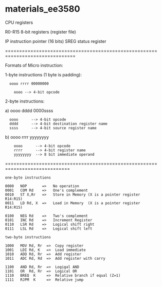 # materials_ee3580


CPU registers


R0-R15    8-bit registers (register file)

IP        instruction pointer (16 bits)
SREG      status register


===============================================================================

Formats of Micro instruction:

   1-byte instructions (1 byte is padding):
   
      oooo rrrr 00000000
        
        oooo --> 4-bit opcode
   
   2-byte instructions:  
   
   a)
      oooo dddd   0000ssss
      
      oooo      --> 4-bit opcode
      dddd      --> 4-bit destination register name
      ssss      --> 4-bit source register name
         
   b)
      oooo rrrr   yyyyyyyy
   
        oooo      --> 4-bit opcode
        rrrr      --> 4-bit register name   
        yyyyyyyy  --> 8 bit immediate operand
	
=============================================================================

    one-byte instructions

    0000   NOP       =>   No operation
    0001   COM Rd    =>   One's complement
    0010   ST X,Rr   =>   Store in Memory (X is a pointer register R14:R15)
    0011   LD Rd, X  =>   Load in Memory  (X is a pointer register R14:R15)

    0100   NEG Rd    =>   Two's complement
    0101   INC Rd    =>   Increment Register
    0110   LSR Rd    =>   Logical shift right  
    0111   LSL Rd    =>   Logical shift left

    two-byte instructions

    1000   MOV Rd, Rr  =>  Copy register
    1001   LDI Rd, K   =>  Load immediate
    1010   ADD Rd, Rr  =>  Add register
    1011   ADC Rd, Rd  =>  Add register with carry

    1100   AND Rd, Rr  =>  Logigal AND
    1101   OR  Rd, Rr  =>  Logical OR
    1110   BREQ  K     =>  Relative branch if equal (Z=1)
    1111   RJPM  K     =>  Relative jump
